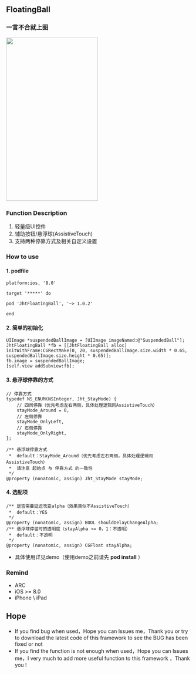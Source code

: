 ## FloatingBall

### 一言不合就上图
<img src="https://raw.githubusercontent.com/jinht/FloatingBall/master/ReadMEImages/JhtFloatingBall.gif" width=250 height=445 /> <br>


### Function Description
 1. 轻量级UI控件
 2. 辅助按钮/悬浮球(AssistiveTouch)
 3. 支持两种停靠方式及相关自定义设置
 
 
### How to use
#### 1. podfile
```oc
platform:ios, '8.0'

target '*****' do

pod 'JhtFloatingBall', '~> 1.0.2'
        
end

```


#### 2. 简单的初始化
```oc
UIImage *suspendedBallImage = [UIImage imageNamed:@"SuspendedBall"];
JhtFloatingBall *fb = [[JhtFloatingBall alloc] initWithFrame:CGRectMake(0, 20, suspendedBallImage.size.width * 0.65, suspendedBallImage.size.height * 0.65)];
fb.image = suspendedBallImage;
[self.view addSubview:fb];
```

#### 3. 悬浮球停靠的方式 <br>
```oc
// 停靠方式
typedef NS_ENUM(NSInteger, Jht_StayMode) {
    // 四周停靠（优先考虑左右两侧，具体处理逻辑同AssistiveTouch）
    stayMode_Around = 0,
    // 左侧停靠
    stayMode_OnlyLeft,
    // 右侧停靠
    stayMode_OnlyRight,
};

/** 悬浮球停靠方式
 *  default：StayMode_Around（优先考虑左右两侧，具体处理逻辑同AssistiveTouch）
 *  请注意 起始点 与 停靠方式 的一致性
 */
@property (nonatomic, assign) Jht_StayMode stayMode;
```

#### 4. 选配项 <br>
```oc
/** 是否需要延迟改变alpha（效果类似不AssistiveTouch）
 *	default：YES
 */
@property (nonatomic, assign) BOOL shouldDelayChangeAlpha;
/** 悬浮球停留时的透明度（stayAlpha >= 0，1：不透明）
 *  default：不透明
 */
@property (nonatomic, assign) CGFloat stayAlpha;
```

* 具体使用详见demo（使用demo之前请先 **pod install** ）


### Remind
* ARC
* iOS >= 8.0
* iPhone \ iPad 


## Hope
* If you find bug when used，Hope you can Issues me，Thank you or try to download the latest code of this framework to see the BUG has been fixed or not
* If you find the function is not enough when used，Hope you can Issues me，I very much to add more useful function to this framework ，Thank you !

